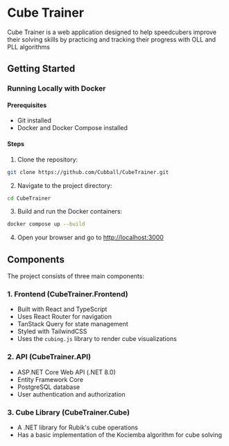 # Cube Trainer

Cube Trainer is a web application designed to help speedcubers improve their solving skills by practicing and tracking their progress with OLL and PLL algorithms

## Getting Started

### Running Locally with Docker

#### Prerequisites

- Git installed
- Docker and Docker Compose installed

#### Steps

1. Clone the repository:

```bash
git clone https://github.com/Cubball/CubeTrainer.git
```

2. Navigate to the project directory:

```bash
cd CubeTrainer
```

3. Build and run the Docker containers:

```bash
docker compose up --build
```

4. Open your browser and go to [http://localhost:3000](http://localhost:3000)

## Components

The project consists of three main components:

### 1. Frontend (CubeTrainer.Frontend)

- Built with React and TypeScript
- Uses React Router for navigation
- TanStack Query for state management
- Styled with TailwindCSS
- Uses the `cubing.js` library to render cube visualizations

### 2. API (CubeTrainer.API)

- ASP.NET Core Web API (.NET 8.0)
- Entity Framework Core
- PostgreSQL database
- User authentication and authorization

### 3. Cube Library (CubeTrainer.Cube)

- A .NET library for Rubik's cube operations
- Has a basic implementation of the Kociemba algorithm for cube solving
